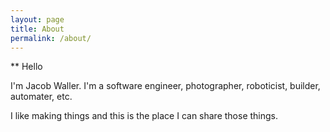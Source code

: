 ```yaml
---
layout: page
title: About
permalink: /about/
---
```


** Hello

I'm Jacob Waller. I'm a software engineer, photographer, roboticist, builder, automater, etc.

I like making things and this is the place I can share those things.

